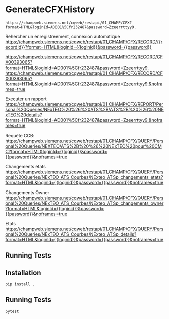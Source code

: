 # GenerateCFXHistory

```URI Rest:
https://champweb.siemens.net/cqweb/restapi/01_CHAMP/CFX?format=HTML&loginId=AD001%5Cfr232487&password=Zzeerrttyy9.
```

Rehercher un enregistreement, connexion automatique
https://champweb.siemens.net/cqweb/restapi/01_CHAMP/CFX/RECORD/{{recordId}}?format=HTML&loginId={{loginid}}&password={{password}}

https://champweb.siemens.net/cqweb/restapi/01_CHAMP/CFX/RECORD/CFX00393065?format=HTML&loginId=AD001%5Cfr232487&password=Zzeerrttyy9.
https://champweb.siemens.net/cqweb/restapi/01_CHAMP/CFX/RECORD/CFX00393065?format=HTML&loginId=AD001%5Cfr232487&password=Zzeerrttyy9.&noframes=true

Executer un rapport
https://champweb.siemens.net/cqweb/restapi/01_CHAMP/CFX/REPORT/Personal%20Queries/NExTEO%20%26%20ATS%2B/ATS%2B%20%26%20NExTEO%20details?format=HTML&loginId=AD001%5Cfr232487&password=Zzeerrttyy9.&noframes=true

Requête CCB:
https://champweb.siemens.net/cqweb/restapi/01_CHAMP/CFX/QUERY/Personal%20Queries/NEXTEO/ATS%2B%20%26%20NExTEO%20pour%20CMC?format=HTML&loginId={{loginid}}&password={{password}}&noframes=true

Changements états
https://champweb.siemens.net/cqweb/restapi/01_CHAMP/CFX/QUERY/Personal%20Queries/NExTEO_ATS_Courbes/NExteo_ATSp_changements_etats?format=HTML&loginId={{loginid}}&password={{password}}&noframes=true

Changements Owner
https://champweb.siemens.net/cqweb/restapi/01_CHAMP/CFX/QUERY/Personal%20Queries/NExTEO_ATS_Courbes/NExteo_ATSp_changements_owner?format=HTML&loginId={{loginid}}&password={{password}}&noframes=true

Etats
https://champweb.siemens.net/cqweb/restapi/01_CHAMP/CFX/QUERY/Personal%20Queries/NExTEO_ATS_Courbes/NExteo_ATSp_details?format=HTML&loginId={{loginid}}&password={{password}}&noframes=true




## Running Tests


## Installation

```sh
pip install .
```

## Running Tests

```sh
pytest
```

